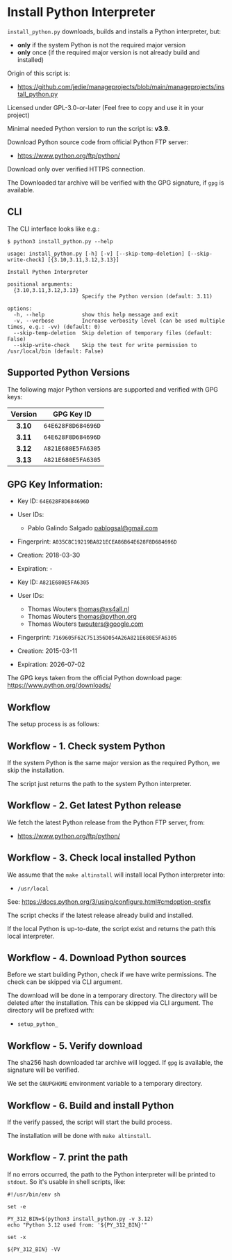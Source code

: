 # Install Python Interpreter

`install_python.py` downloads, builds and installs a Python interpreter, but:
- **only** if the system Python is not the required major version
- **only** once (if the required major version is not already build and installed)

Origin of this script is:
* https://github.com/jedie/manageprojects/blob/main/manageprojects/install_python.py

Licensed under GPL-3.0-or-later (Feel free to copy and use it in your project)

Minimal needed Python version to run the script is: **v3.9**.

Download Python source code from official Python FTP server:
 * https://www.python.org/ftp/python/

Download only over verified HTTPS connection.

The Downloaded tar archive will be verified with the GPG signature, if `gpg` is available.

## CLI

The CLI interface looks like e.g.:
```shell
$ python3 install_python.py --help

usage: install_python.py [-h] [-v] [--skip-temp-deletion] [--skip-write-check] [{3.10,3.11,3.12,3.13}]

Install Python Interpreter

positional arguments:
  {3.10,3.11,3.12,3.13}
                        Specify the Python version (default: 3.11)

options:
  -h, --help            show this help message and exit
  -v, --verbose         Increase verbosity level (can be used multiple times, e.g.: -vv) (default: 0)
  --skip-temp-deletion  Skip deletion of temporary files (default: False)
  --skip-write-check    Skip the test for write permission to /usr/local/bin (default: False)

```

## Supported Python Versions

The following major Python versions are supported and verified with GPG keys:

| Version | GPG Key ID |
|:-------:|------------|
| **3.10** | `64E628F8D684696D` |
| **3.11** | `64E628F8D684696D` |
| **3.12** | `A821E680E5FA6305` |
| **3.13** | `A821E680E5FA6305` |

## GPG Key Information:

* Key ID: `64E628F8D684696D`
* User IDs:
  * Pablo Galindo Salgado <pablogsal@gmail.com>
* Fingerprint: `A035C8C19219BA821ECEA86B64E628F8D684696D`
* Creation: 2018-03-30
* Expiration: -


* Key ID: `A821E680E5FA6305`
* User IDs:
  * Thomas Wouters <thomas@xs4all.nl>
  * Thomas Wouters <thomas@python.org>
  * Thomas Wouters <twouters@google.com>
* Fingerprint: `7169605F62C751356D054A26A821E680E5FA6305`
* Creation: 2015-03-11
* Expiration: 2026-07-02


The GPG keys taken from the official Python download page: https://www.python.org/downloads/

## Workflow

The setup process is as follows:

## Workflow - 1. Check system Python

If the system Python is the same major version as the required Python, we skip the installation.

The script just returns the path to the system Python interpreter.

## Workflow - 2. Get latest Python release

We fetch the latest Python release from the Python FTP server, from:
 * https://www.python.org/ftp/python/

## Workflow - 3. Check local installed Python

We assume that the `make altinstall` will install local Python interpreter into:
 * `/usr/local`


See: https://docs.python.org/3/using/configure.html#cmdoption-prefix

The script checks if the latest release already build and installed.

If the local Python is up-to-date, the script exist and returns the path this local interpreter.

## Workflow - 4. Download Python sources

Before we start building Python, check if we have write permissions.
The check can be skipped via CLI argument.

The download will be done in a temporary directory. The directory will be deleted after the installation.
This can be skipped via CLI argument. The directory will be prefixed with:
 * `setup_python_`

## Workflow - 5. Verify download

The sha256 hash downloaded tar archive will logged.
If `gpg` is available, the signature will be verified.

We set the `GNUPGHOME` environment variable to a temporary directory.

## Workflow - 6. Build and install Python

If the verify passed, the script will start the build process.

The installation will be done with `make altinstall`.

## Workflow - 7. print the path

If no errors occurred, the path to the Python interpreter will be printed to `stdout`.
So it's usable in shell scripts, like:

```shell
#!/usr/bin/env sh

set -e

PY_312_BIN=$(python3 install_python.py -v 3.12)
echo "Python 3.12 used from: '${PY_312_BIN}'"

set -x

${PY_312_BIN} -VV

```